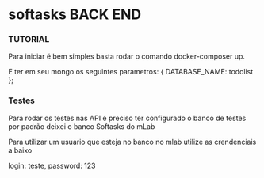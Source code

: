 # softasks BACK END

### TUTORIAL
Para iniciar é bem simples
basta rodar o comando docker-composer up.

E ter em seu mongo os seguintes parametros: {
    DATABASE_NAME: todolist
};

### Testes
Para rodar os testes nas API
é preciso ter configurado o banco de testes
por padrão deixei o banco Softasks do mLab

Para utilizar um usuario que esteja no banco no mlab
utilize as crendenciais a baixo

login: teste,
password: 123

